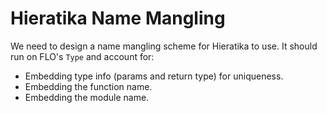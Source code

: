 # Hieratika Name Mangling

We need to design a name mangling scheme for Hieratika to use. It should run on FLO's `Type` and
account for:

- Embedding type info (params and return type) for uniqueness.
- Embedding the function name.
- Embedding the module name.

